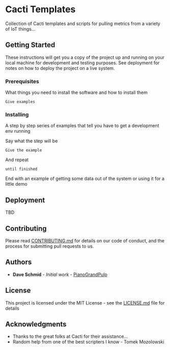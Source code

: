 # Cacti Templates

Collection of Cacti templates and scripts for pulling metrics from a variety of IoT things...

## Getting Started

These instructions will get you a copy of the project up and running on your local machine for development and testing purposes. See deployment for notes on how to deploy the project on a live system.

### Prerequisites

What things you need to install the software and how to install them

```
Give examples
```

### Installing

A step by step series of examples that tell you have to get a development env running

Say what the step will be

```
Give the example
```

And repeat

```
until finished
```

End with an example of getting some data out of the system or using it for a little demo




## Deployment

TBD



## Contributing

Please read [CONTRIBUTING.md](https://gist.github.com/PurpleBooth/b24679402957c63ec426) for details on our code of conduct, and the process for submitting pull requests to us.



## Authors

* **Dave Schmid** - *Initial work* - [PianoGrandPulp](https://github.com/PianoGrandPulp)



## License

This project is licensed under the MIT License - see the [LICENSE.md](LICENSE.md) file for details

## Acknowledgments

* Thanks to the great folks at Cacti for their assistance...
* Random help from one of the best scripters I know - Tomek Mozolowski

